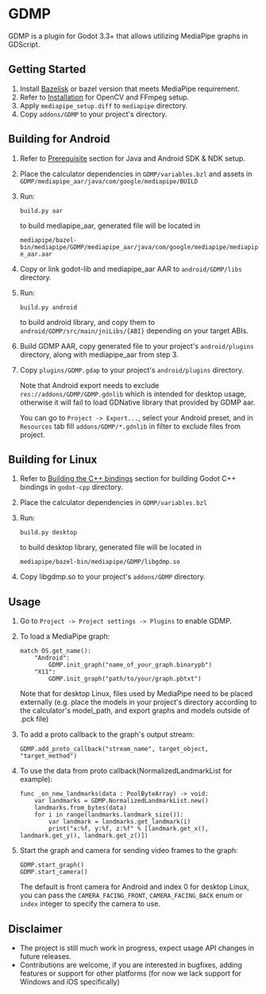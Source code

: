 # GDMP
GDMP is a plugin for Godot 3.3+ that allows utilizing MediaPipe graphs in GDScript.

## Getting Started
1. Install [Bazelisk](https://docs.bazel.build/versions/main/install-bazelisk.html) or bazel version that meets MediaPipe requirement.
2. Refer to [Installation](https://google.github.io/mediapipe/getting_started/install.html) for OpenCV and FFmpeg setup.
3. Apply `mediapipe_setup.diff` to `mediapipe` directory.
4. Copy `addons/GDMP` to your project's directory.

## Building for Android
1. Refer to [Prerequisite](https://google.github.io/mediapipe/getting_started/android.html#prerequisite) section for Java and Android SDK & NDK setup.
2. Place the calculator dependencies in `GDMP/variables.bzl` and assets in `GDMP/mediapipe_aar/java/com/google/mediapipe/BUILD`
3. Run:

    ```
    build.py aar
    ```
    to build mediapipe_aar, generated file will be located in

    `mediapipe/bazel-bin/mediapipe/GDMP/mediapipe_aar/java/com/google/mediapipe/mediapipe_aar.aar`
4. Copy or link godot-lib and mediapipe_aar AAR to `android/GDMP/libs` directory.
5. Run:

    ```
    build.py android
    ```
    to build android library, and copy them to `android/GDMP/src/main/jniLibs/{ABI}` depending on your target ABIs.
6. Build GDMP AAR, copy generated file to your project's `android/plugins` directory, along with mediapipe_aar from step 3.
7. Copy `plugins/GDMP.gdap` to your project's `android/plugins` directory.

    Note that Android export needs to exclude `res://addons/GDMP/GDMP.gdnlib` which is intended for desktop usage, otherwise it will fail to load GDNative library that provided by GDMP aar.

    You can go to `Project -> Export...`, select your Android preset, and in `Resources` tab fill `addons/GDMP/*.gdnlib` in filter to exclude files from project.

## Building for Linux
1. Refer to [Building the C++ bindings](https://docs.godotengine.org/en/stable/tutorials/plugins/gdnative/gdnative-cpp-example.html#building-the-c-bindings) section for building Godot C++ bindings in `godot-cpp` directory.
2. Place the calculator dependencies in `GDMP/variables.bzl`
3. Run:

    ```
    build.py desktop
    ```
    to build desktop library, generated file will be located in

    `mediapipe/bazel-bin/mediapipe/GDMP/libgdmp.so`
4. Copy libgdmp.so to your project's `addons/GDMP` directory.

## Usage
1. Go to `Project -> Project settings -> Plugins` to enable GDMP.
2. To load a MediaPipe graph:

    ```gdscript
    match OS.get_name():
        "Android":
            GDMP.init_graph("name_of_your_graph.binarypb")
        "X11":
            GDMP.init_graph("path/to/your/graph.pbtxt")
    ```
    Note that for desktop Linux, files used by MediaPipe need to be placed externally (e.g. place the models in your project's directory according to the calculator's model_path, and export graphs and models outside of .pck file)
3. To add a proto callback to the graph's output stream:

    ```gdscript
    GDMP.add_proto_callback("stream_name", target_object, "target_method")
    ```
4. To use the data from proto callback(NormalizedLandmarkList for example):

    ```gdscript
    func _on_new_landmarks(data : PoolByteArray) -> void:
        var landmarks = GDMP.NormalizedLandmarkList.new()
        landmarks.from_bytes(data)
        for i in range(landmarks.landmark_size()):
            var landmark = landmarks.get_landmark(i)
            print("x:%f, y:%f, z:%f" % [landmark.get_x(), landmark.get_y(), landmark.get_z()])
    ```
5. Start the graph and camera for sending video frames to the graph:

    ```gdscript
    GDMP.start_graph()
    GDMP.start_camera()
    ```
    The default is front camera for Android and index 0 for desktop Linux, you can pass the `CAMERA_FACING_FRONT`, `CAMERA_FACING_BACK` enum or `index` integer to specify the camera to use.

## Disclaimer
- The project is still much work in progress, expect usage API changes in future releases.
-  Contributions are welcome, if you are interested in bugfixes, adding features or support for other platforms (for now we lack support for Windows and iOS specifically)

